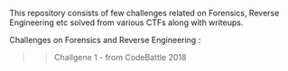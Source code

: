 This repository consists of few challenges related on Forensics, Reverse Engineering etc solved from various CTFs along with writeups.

Challenges on Forensics and Reverse Engineering :
>> Challgene 1 - from CodeBattle 2018

